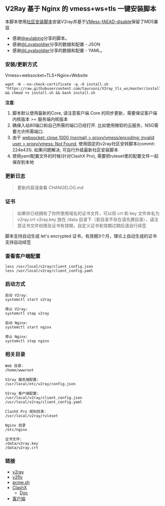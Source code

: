 ## V2Ray 基于 Nginx 的 vmess+ws+tls 一键安装脚本

本脚本使用[社区安装脚本](https://github.com/v2fly/fhs-install-v2ray)安装V2ray并基于[VMess-fAEAD-disable](https://github.com/KukiSa/VMess-fAEAD-disable)保留了MD5兼容

- 感谢[@wulabing](https://github.com/wulabing/V2Ray_ws-tls_bash_onekey)分享的脚本。
- 感谢[@Loyalsoldier](https://github.com/Loyalsoldier/v2ray-rules-dat#geositedat-1)分享的数据和配置 - JSON
- 感谢[@Loyalsoldier](https://github.com/Loyalsoldier/clash-rules)分享的数据和配置 - YAML。

### 安装/更新方式

Vmess+websocket+TLS+Nginx+Website
```
wget -N --no-check-certificate -q -O install.sh "https://raw.githubusercontent.com/taurusni/V2ray_tls_ws/master/install.sh" && chmod +x install.sh && bash install.sh
```

**注意**: 
1. 脚本默认使用最新的Core, 请注意客户端 Core 的同步更新，需要保证客户端内核版本 >= 服务端内核版本
2. 确保入站80端口和自己所需的端口已经打开. 比如使用微软的云服务，NSG需要允许所需端口.
3. 由于 [websocket: close 1000 (normal) > proxy/vmess/encoding: invalid user > proxy/vmess: Not Found](https://github.com/v2fly/v2ray-core/issues/1605), 使用固定的v2ray社区安转脚本(commit: 224e431). 如果问题解决, 可自行升级最新社区安装脚本
4. 使用yaml配置文件的时候(针对ClashX Pro), 需要把ruleset里的配置文件一起保存到本地

### 更新日志

> 更新内容请查看 CHANGELOG.md

### 证书

> 如果你已经拥有了你所使用域名的证书文件，可以将 crt 和 key 文件命名为 v2ray.crt v2ray.key 放在 /data 目录下（若目录不存在请先建目录），请注意证书文件权限及证书有效期，自定义证书有效期过期后请自行续签

脚本支持自动生成 let's encrypted 证书，有效期3个月，理论上自动生成的证书支持自动续签

### 查看客户端配置

```
less /usr/local/v2ray/client_config.json
less /usr/local/v2ray/client_config.yaml
```

### 启动方式

```
启动 V2ray:
systemctl start v2ray

停止 V2ray:
systemctl stop v2ray

启动 Nginx:
systemctl start nginx

停止 Nginx:
systemctl stop nginx
```

### 相关目录

```
Web 目录:
/home/wwwroot

V2ray 服务端配置:
/usr/local/etc/v2ray/config.json

V2ray 客户端配置:
/usr/local/v2ray/client_config.json
/usr/local/v2ray/client_config.yaml

ClashX Pro 规则目录:
/usr/local/v2ray/ruleset

Nginx 目录
/etc/nginx

证书文件: 
/data/v2ray.key
/data/v2ray.crt
```

### 链接
- [v2ray](https://www.v2ray.com)
- [v2fly](https://www.v2fly.org/)
- [acme.sh](https://github.com/acmesh-official/acme.sh)
- [ClashX](https://github.com/yichengchen/clashX) 
  - [Doc](https://github.com/Dreamacro/clash/wiki/Configuration)
- [客户端](https://itlanyan.com/v2ray-clients-download/)